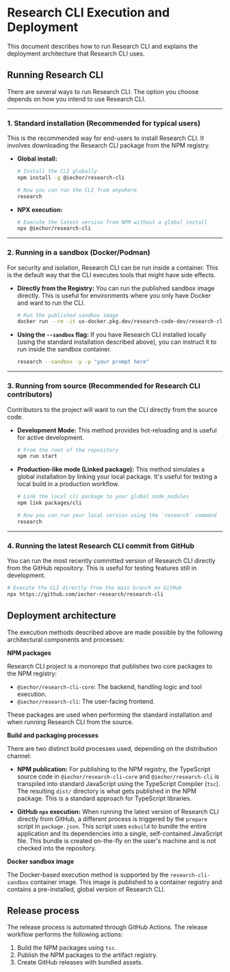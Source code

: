 # Research CLI Execution and Deployment

This document describes how to run Research CLI and explains the deployment architecture that Research CLI uses.

## Running Research CLI

There are several ways to run Research CLI. The option you choose depends on how you intend to use Research CLI.

---

### 1. Standard installation (Recommended for typical users)

This is the recommended way for end-users to install Research CLI. It involves downloading the Research CLI package from the NPM registry.

- **Global install:**

  ```bash
  # Install the CLI globally
  npm install -g @iechor/research-cli

  # Now you can run the CLI from anywhere
  research
  ```

- **NPX execution:**
  ```bash
  # Execute the latest version from NPM without a global install
  npx @iechor/research-cli
  ```

---

### 2. Running in a sandbox (Docker/Podman)

For security and isolation, Research CLI can be run inside a container. This is the default way that the CLI executes tools that might have side effects.

- **Directly from the Registry:**
  You can run the published sandbox image directly. This is useful for environments where you only have Docker and want to run the CLI.
  ```bash
  # Run the published sandbox image
  docker run --rm -it us-docker.pkg.dev/research-code-dev/research-cli/sandbox:0.1.1
  ```
- **Using the `--sandbox` flag:**
  If you have Research CLI installed locally (using the standard installation described above), you can instruct it to run inside the sandbox container.
  ```bash
  research --sandbox -y -p "your prompt here"
  ```

---

### 3. Running from source (Recommended for Research CLI contributors)

Contributors to the project will want to run the CLI directly from the source code.

- **Development Mode:**
  This method provides hot-reloading and is useful for active development.
  ```bash
  # From the root of the repository
  npm run start
  ```
- **Production-like mode (Linked package):**
  This method simulates a global installation by linking your local package. It's useful for testing a local build in a production workflow.

  ```bash
  # Link the local cli package to your global node_modules
  npm link packages/cli

  # Now you can run your local version using the `research` command
  research
  ```

---

### 4. Running the latest Research CLI commit from GitHub

You can run the most recently committed version of Research CLI directly from the GitHub repository. This is useful for testing features still in development.

```bash
# Execute the CLI directly from the main branch on GitHub
npx https://github.com/iechor-research/research-cli
```

## Deployment architecture

The execution methods described above are made possible by the following architectural components and processes:

**NPM packages**

Research CLI project is a monorepo that publishes two core packages to the NPM registry:

- `@iechor/research-cli-core`: The backend, handling logic and tool execution.
- `@iechor/research-cli`: The user-facing frontend.

These packages are used when performing the standard installation and when running Research CLI from the source.

**Build and packaging processes**

There are two distinct build processes used, depending on the distribution channel:

- **NPM publication:** For publishing to the NPM registry, the TypeScript source code in `@iechor/research-cli-core` and `@iechor/research-cli` is transpiled into standard JavaScript using the TypeScript Compiler (`tsc`). The resulting `dist/` directory is what gets published in the NPM package. This is a standard approach for TypeScript libraries.

- **GitHub `npx` execution:** When running the latest version of Research CLI directly from GitHub, a different process is triggered by the `prepare` script in `package.json`. This script uses `esbuild` to bundle the entire application and its dependencies into a single, self-contained JavaScript file. This bundle is created on-the-fly on the user's machine and is not checked into the repository.

**Docker sandbox image**

The Docker-based execution method is supported by the `research-cli-sandbox` container image. This image is published to a container registry and contains a pre-installed, global version of Research CLI.

## Release process

The release process is automated through GitHub Actions. The release workflow performs the following actions:

1.  Build the NPM packages using `tsc`.
2.  Publish the NPM packages to the artifact registry.
3.  Create GitHub releases with bundled assets.
